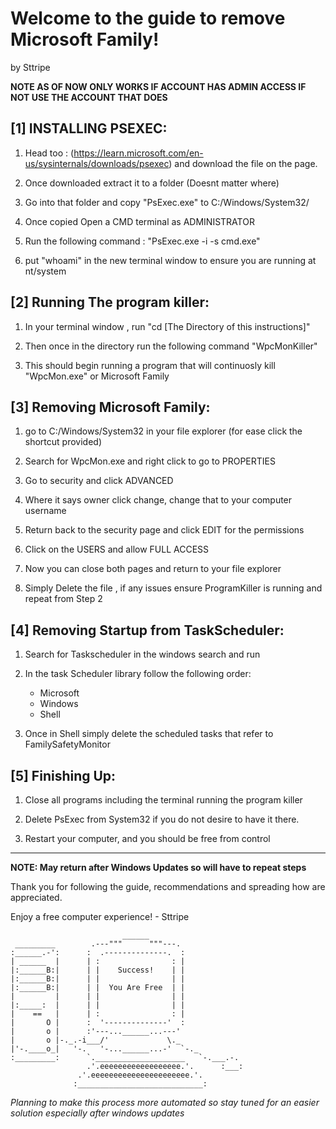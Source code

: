 #  Welcome to the guide to remove Microsoft Family! 

by Sttripe



**NOTE AS OF NOW ONLY WORKS IF ACCOUNT HAS ADMIN ACCESS IF NOT USE THE ACCOUNT THAT DOES**



## [1] INSTALLING PSEXEC:

1. Head too : (https://learn.microsoft.com/en-us/sysinternals/downloads/psexec) and download the file on the page.

2. Once downloaded extract it to a folder (Doesnt matter where)

3. Go into that folder and copy "PsExec.exe" to C:/Windows/System32/

4. Once copied Open a CMD terminal as ADMINISTRATOR

5. Run the following command : "PsExec.exe -i -s cmd.exe"

6. put "whoami" in the new terminal window  to ensure you are running at nt/system


## [2] Running The program killer:

1. In your terminal window , run "cd [The Directory of this instructions]"

2. Then once in the directory run the following command "WpcMonKiller"

3. This should begin running a program that will continuosly kill "WpcMon.exe" or Microsoft Family


## [3] Removing Microsoft Family:

1. go to C:/Windows/System32 in your file explorer (for ease click the shortcut provided)

2. Search for WpcMon.exe and right click to go to PROPERTIES

3. Go to security and click ADVANCED

4. Where it says owner click change, change that to your computer username 

5. Return back to the security page and click EDIT for the permissions

6. Click on the USERS and allow FULL ACCESS

7. Now you can close both pages and return to your file explorer

8. Simply Delete the file , if any issues ensure ProgramKiller is running and repeat from Step 2


## [4] Removing Startup from TaskScheduler:

1. Search for Taskscheduler in the windows search and run

2. In the task Scheduler library follow the following order:
	
	- Microsoft
	- Windows
	- Shell

3. Once in Shell simply delete the scheduled tasks that refer to FamilySafetyMonitor


## [5] Finishing Up:

1. Close all programs including the terminal running the program killer

2. Delete PsExec from System32 if you do not desire to have it there.

3. Restart your computer, and you should be free from control


---


**NOTE: May return after Windows Updates so will have to repeat steps**

Thank you for following the guide, recommendations and spreading how are appreciated.

Enjoy a free computer experience! - Sttripe
```
                         ______                     
 _________        .---"""      """---.              
:______.-':      :  .--------------.  :             
| ______  |      | :                : |             
|:______B:|      | |    Success!    | |             
|:______B:|      | |                | |             
|:______B:|      | |  You Are Free  | |             
|         |      | |                | |             
|:_____:  |      | |                | |             
|    ==   |      | :                : |             
|       O |      :  '--------------'  :             
|       o |      :'---...______...---'              
|       o |-._.-i___/'             \._              
|'-.____o_|   '-.   '-...______...-'  `-._          
:_________:      `.____________________   `-.___.-. 
                 .'.eeeeeeeeeeeeeeeeee.'.      :___:
               .'.eeeeeeeeeeeeeeeeeeeeee.'.         
              :____________________________:

```

*Planning to make this process more automated so stay tuned for an easier solution especially after windows updates*
